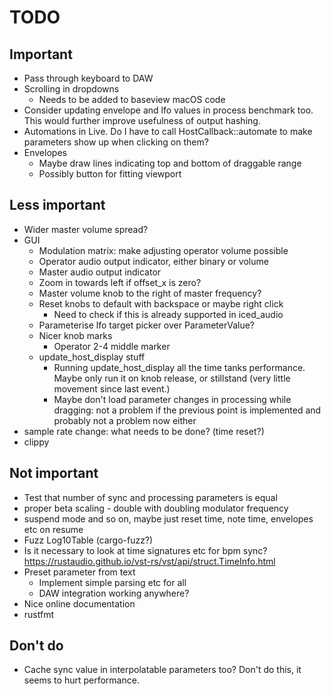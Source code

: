 # TODO

## Important

* Pass through keyboard to DAW
* Scrolling in dropdowns
  * Needs to be added to baseview macOS code
* Consider updating envelope and lfo values in process benchmark too. This
  would further improve usefulness of output hashing.
* Automations in Live. Do I have to call HostCallback::automate to make
  parameters show up when clicking on them?
* Envelopes
  * Maybe draw lines indicating top and bottom of draggable range
  * Possibly button for fitting viewport

## Less important

* Wider master volume spread?
* GUI
  * Modulation matrix: make adjusting operator volume possible
  * Operator audio output indicator, either binary or volume
  * Master audio output indicator
  * Zoom in towards left if offset_x is zero?
  * Master volume knob to the right of master frequency?
  * Reset knobs to default with backspace or maybe right click
    * Need to check if this is already supported in iced_audio
  * Parameterise lfo target picker over ParameterValue?
  * Nicer knob marks
    * Operator 2-4 middle marker
  * update_host_display stuff
    * Running update_host_display all the time tanks performance. Maybe only run
      it on knob release, or stillstand (very little movement since last event.)
    * Maybe don't load parameter changes in processing while dragging: not a
      problem if the previous point is implemented and probably not a problem
      now either
* sample rate change: what needs to be done? (time reset?)
* clippy

## Not important

* Test that number of sync and processing parameters is equal
* proper beta scaling - double with doubling modulator frequency
* suspend mode and so on, maybe just reset time, note time, envelopes etc on resume
* Fuzz Log10Table (cargo-fuzz?)
* Is it necessary to look at time signatures etc for bpm sync?
  https://rustaudio.github.io/vst-rs/vst/api/struct.TimeInfo.html
* Preset parameter from text
  * Implement simple parsing etc for all
  * DAW integration working anywhere?
* Nice online documentation
* rustfmt

## Don't do

* Cache sync value in interpolatable parameters too? Don't do this, it seems
  to hurt performance.
